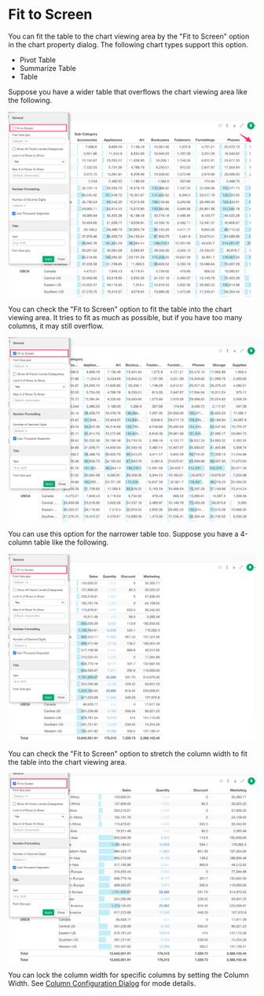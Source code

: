 # Fit to Screen 

You can fit the table to the chart viewing area by the "Fit to Screen" option in the chart property dialog. The following chart types support this option.

* Pivot Table
* Summarize Table
* Table


Suppose you have a wider table that overflows the chart viewing area like the following.


![](images/fit1.png)


You can check the "Fit to Screen" option to fit the table into the chart viewing area. It tries to fit as much as possible, but if you have too many columns, it may still overflow.  

![](images/fit2.png)


You can use this option for the narrower table too. Suppose you have a 4-column table like the following.



![](images/fit3.png)



You can check the "Fit to Screen" option to stretch the column width to fit the table into the chart viewing area. 


![](images/fit4.png)



You can lock the column width for specific columns by setting the Column Width. See [Column Configuration Dialog](column-configuration-dialog.md) for mode details.


